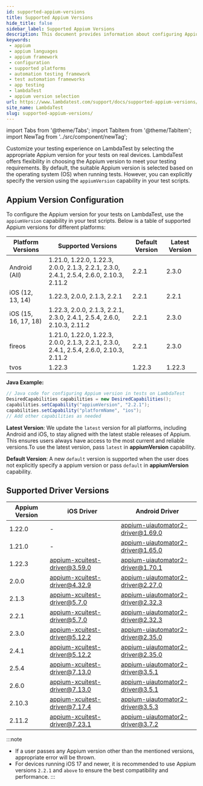 ```yaml
---
id: supported-appium-versions
title: Supported Appium Versions
hide_title: false
sidebar_label: Supported Appium Versions
description: This document provides information about configuring Appium versions for tests on the LambdaTest platform and also provides list of supported versions.
keywords:
 - appium
 - appium languages
 - appium framework 
 - configuration
 - supported platforms
 - automation testing framework
 - test automation frameworks
 - app testing
 - lambdaTest 
 - appium version selection
url: https://www.lambdatest.com/support/docs/supported-appium-versions/
site_name: LambdaTest
slug: supported-appium-versions/
---
```


import Tabs from '@theme/Tabs';
import TabItem from '@theme/TabItem';
import NewTag from '../src/component/newTag';

<script type="application/ld+json"
      dangerouslySetInnerHTML={{ __html: JSON.stringify({
       "@context": "https://schema.org",
        "@type": "BreadcrumbList",
        "itemListElement": [{
          "@type": "ListItem",
          "position": 1,
          "name": "Home",
          "item": "https://www.lambdatest.com"
        },{
          "@type": "ListItem",
          "position": 2,
          "name": "Support",
          "item": "https://www.lambdatest.com/support/docs/"
        },{
          "@type": "ListItem",
          "position": 3,
          "name": "Appium Testing ",
          "item": "https://www.lambdatest.com/support/docs/supported-appium-versions/"
        }]
      })
    }}
></script>
Customize your testing experience on LambdaTest by selecting the appropriate Appium version for your tests on real devices. LambdaTest offers flexibility in choosing the Appium version to meet your testing requirements. By default, the suitable Appium version is selected based on the operating system (OS) when running tests. However, you can explicitly specify the  version using the `appiumVersion` capability in your test scripts.

## Appium Version Configuration
To configure the Appium version for your tests on LambdaTest, use the `appiumVersion` capability in your test scripts. Below is a table of supported Appium versions for different platforms:

| Platform Versions | Supported Versions | Default Version | Latest Version |
|-------------------|--------------------|-----------------|----------------|
| Android (All) | 1.21.0, 1.22.0, 1.22.3, 2.0.0, 2.1.3, 2.2.1, 2.3.0, 2.4.1, 2.5.4, 2.6.0, 2.10.3, 2.11.2 | 2.2.1 | 2.3.0 |
| iOS (12, 13, 14) | 1.22.3, 2.0.0, 2.1.3, 2.2.1 | 2.2.1 | 2.2.1 |
| iOS (15, 16, 17, 18) | 1.22.3, 2.0.0, 2.1.3, 2.2.1, 2.3.0, 2.4.1, 2.5.4, 2.6.0, 2.10.3, 2.11.2 | 2.2.1 | 2.3.0 |
| fireos | 1.21.0, 1.22.0, 1.22.3, 2.0.0, 2.1.3, 2.2.1, 2.3.0, 2.4.1, 2.5.4, 2.6.0, 2.10.3, 2.11.2 | 2.2.1 | 2.3.0 |
| tvos | 1.22.3 | 1.22.3 | 1.22.3 |


**Java Example:** 
```java
// Java code for configuring Appium version in tests on LambdaTest
DesiredCapabilities capabilities = new DesiredCapabilities();
capabilities.setCapability("appiumVersion", "2.2.1");
capabilities.setCapability("platformName", "ios");
// Add other capabilities as needed
```

**Latest Version**: We update the `latest` version for all platforms, including Android and iOS, to stay aligned with the latest stable releases of Appium. This ensures users always have access to the most current and reliable versions.To use the latest version, pass `latest` in **appiumVersion** capability.

**Default Version**: A new `default` version is supported when the user does not explicitly specify a appium version or pass `default` in **appiumVersion** capability.


## Supported Driver Versions 

| Appium Version | iOS Driver                     | Android Driver                        |
|----------------|--------------------------------|---------------------------------------|
| 1.22.0         | -                              | appium-uiautomator2-driver@1.69.0     |
| 1.21.0         | -                              | appium-uiautomator2-driver@1.65.0     |
| 1.22.3         | appium-xcuitest-driver@3.59.0  | appium-uiautomator2-driver@1.70.1     |
| 2.0.0          | appium-xcuitest-driver@4.32.9  | appium-uiautomator2-driver@2.27.0     |
| 2.1.3          | appium-xcuitest-driver@5.7.0   | appium-uiautomator2-driver@2.32.3     |
| 2.2.1          | appium-xcuitest-driver@5.7.0   | appium-uiautomator2-driver@2.32.3     |
| 2.3.0          | appium-xcuitest-driver@5.12.2  | appium-uiautomator2-driver@2.35.0     |
| 2.4.1          | appium-xcuitest-driver@5.12.2  | appium-uiautomator2-driver@2.35.0     |
| 2.5.4          | appium-xcuitest-driver@7.13.0  | appium-uiautomator2-driver@3.5.1      |
| 2.6.0          | appium-xcuitest-driver@7.13.0  | appium-uiautomator2-driver@3.5.1      |
| 2.10.3         | appium-xcuitest-driver@7.17.4  | appium-uiautomator2-driver@3.5.3      |
| 2.11.2         | appium-xcuitest-driver@7.23.1  | appium-uiautomator2-driver@3.7.2      |

:::note 
- If a user passes any Appium version other than the mentioned versions, appropriate error will be thrown.
- For devices running iOS 17 and newer, it is recommended to use Appium versions `2.2.1` and `above` to ensure the best compatibility and performance.
:::